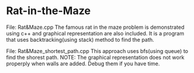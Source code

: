 # Rat-in-the-Maze

File: Rat&Maze.cpp
The famous rat in the maze problem is demonstrated using c++ and graphical representation are also included. 
It is a program that uses backtracking(using stack) method to find the path.

File: Rat&Maze_shortest_path.cpp
This approach uses bfs(using queue) to find the shorest path. 
NOTE: The graphical representation does not work properply when walls are added. Debug them if you have time.
